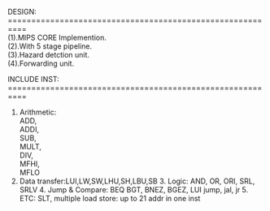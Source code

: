  DESIGN:<br/>
 ==========================================================<br/>
   (1).MIPS CORE Implemention. <br/>
   (2).With 5 stage pipeline. <br/>
   (3).Hazard detction unit.  <br/>
   (4).Forwarding unit. <br/>

 INCLUDE INST:<br/>
 ==========================================================<br/>
 1. Arithmetic:<br/> 
        ADD,<br/>
 	ADDI,<br/>
 	SUB,<br/>
 	MULT,<br/>
 	DIV,<br/>
 	MFHI,<br/>
 	MFLO <br/>
2. Data transfer:LUI,LW,SW,LHU,SH,LBU,SB 
	3. Logic: 
		AND,
		OR, 
		ORI, 
		SRL, 
		SRLV
	4. Jump & Compare: 
		BEQ
		BGT,
		BNEZ,
		BGEZ,
		LUI 
		jump, 
		jal, 
		jr 
	5. ETC:
		SLT,
		multiple load store: up to 21 addr in one inst
		
